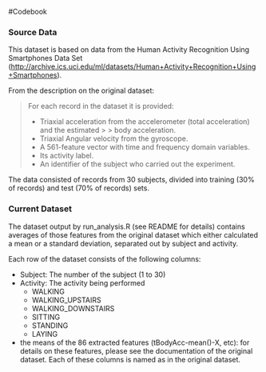 #Codebook

### Source Data
This dataset is based on data from the Human Activity Recognition Using Smartphones Data Set (http://archive.ics.uci.edu/ml/datasets/Human+Activity+Recognition+Using+Smartphones).

From the description on the original dataset:
> For each record in the dataset it is provided: 
> - Triaxial acceleration from the accelerometer (total acceleration) and the estimated > > body acceleration. 
> - Triaxial Angular velocity from the gyroscope. 
> - A 561-feature vector with time and frequency domain variables. 
> - Its activity label. 
> - An identifier of the subject who carried out the experiment.

The data consisted of records from 30 subjects, divided into training (30% of records) and test (70% of records) sets.  

### Current Dataset
The dataset output by run_analysis.R (see README for details) contains averages of those features from the original dataset which either calculated a mean or a standard deviation, separated out by subject and activity.

Each row of the dataset consists of the following columns:

 - Subject: The number of the subject (1 to 30)
 - Activity: The activity being performed
    - WALKING
    - WALKING_UPSTAIRS
    - WALKING_DOWNSTAIRS
    - SITTING
    - STANDING
    - LAYING
  - the means of the 86 extracted features (tBodyAcc-mean()-X, etc): for details on these features, please see the documentation of the original dataset. Each of these columns is named as in the original dataset.
